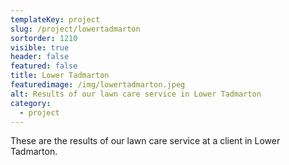 ```yaml
---
templateKey: project
slug: /project/lowertadmarton
sortorder: 1210
visible: true
header: false
featured: false
title: Lower Tadmarton
featuredimage: /img/lowertadmarton.jpeg
alt: Results of our lawn care service in Lower Tadmarton
category:
  - project
---
```

These are the results of our lawn care service at a client in Lower Tadmarton.


